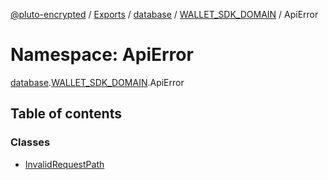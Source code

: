 [@pluto-encrypted](../README.md) / [Exports](../modules.md) / [database](database.md) / [WALLET\_SDK\_DOMAIN](database.WALLET_SDK_DOMAIN.md) / ApiError

# Namespace: ApiError

[database](database.md).[WALLET\_SDK\_DOMAIN](database.WALLET_SDK_DOMAIN.md).ApiError

## Table of contents

### Classes

- [InvalidRequestPath](../classes/database.WALLET_SDK_DOMAIN.ApiError.InvalidRequestPath.md)
